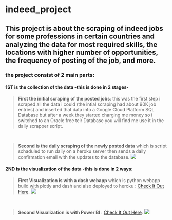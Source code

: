 # indeed_project
## This project is about the scraping of indeed jobs for some professions in certain countries and analyzing  the data for most required skills, the locations with higher number of opportunities, the frequency of posting of the job, and more.
### the project consist of 2 main parts:
#### 1ST is the collection of the data -this is done in 2 stages- 
> **First the initial scraping of the posted jobs**: this was the first step i scraped all the data i could (the intial scraping had about 90K job entries) and inserted that data into a Google Cloud Platform SQL Database but after a week they started charging me money so i switched to an Oracle free teir Database you will find me use it in the daily scrapper script. 
</br>

> **Second is the daily scraping of the newly posted data** which is script schaduled to run daily on a heroku server then sends a daily confirmation email with the updates to the database. <a><img src="https://i.ibb.co/0rdDwZJ/oracledb-updata-confirmation-mail.png"/></a>
#### 2ND is the visualization of the data -this is done in 2 ways:
  > **First Visualization is with a dash webapp** which is python webapp build with plotly and dash and also deployed to heroku : [Check It Out Here](https://indeed-jobs-analysis.herokuapp.com/).
  <a><img src="https://i.ibb.co/p0HpjXw/Indeed-Jobs-Analysis-desktop.png"/></a>
</br>

  > **Second Visualization is with Power BI** : [Check It Out Here](https://app.powerbi.com/view?r=eyJrIjoiNDdhYzFlNmEtN2NkOS00NjA2LWE0ZDAtNWI2OWE5MzllNmZhIiwidCI6ImJmZTEyNDVlLTA2YWItNGQ0Yi1hMzc2LThkMDgwMzJjN2EyMCJ9&pageName=ReportSection).
<a><img src="https://i.ibb.co/hBBxGJT/Power-BI-Report.png"/></a>
</br>
